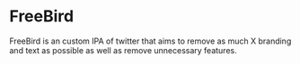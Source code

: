 # FreeBird
FreeBird is an custom IPA of twitter that aims to remove as much X branding and text as possible as well as remove unnecessary features.
